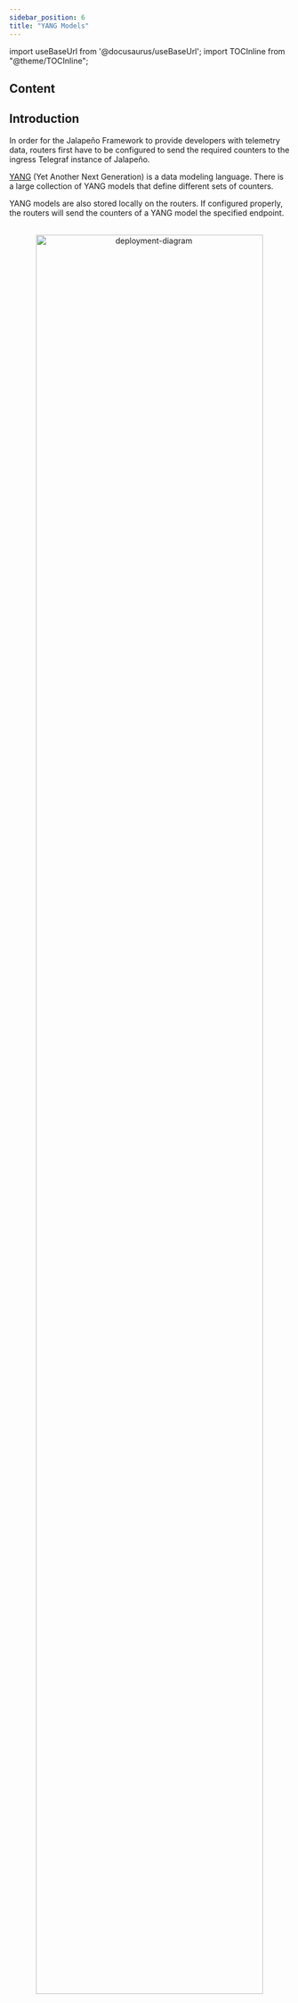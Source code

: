 ```yaml
---
sidebar_position: 6
title: "YANG Models"
---
```


import useBaseUrl from '@docusaurus/useBaseUrl';
import TOCInline from "@theme/TOCInline";

## Content

<TOCInline toc={toc}/>

## Introduction

In order for the Jalapeño Framework to provide developers with telemetry data, routers first have to be configured to send the required counters to the ingress Telegraf instance of Jalapeño.

[YANG](https://yangcatalog.org/) (Yet Another Next Generation) is a data modeling language. There is a large collection of YANG models that define different sets of counters.

YANG models are also stored locally on the routers. If configured properly, the routers will send the counters of a YANG model the specified endpoint.

<br />

<div align="center">
<img src={useBaseUrl('/img/yang-push-in-jalapeno.png')} alt="deployment-diagram" width="90%" />
</div>

## Adding More Telemetry Data To A Jalapeño Instance

The following steps describe how to have more counters available in Jalapeño:

1. Find a YANG model that provides the required counters by using a search engine as well as [YANG search](https://yangcatalog.org/yang-search).
2. Configure the YANG model on the routers in your network and point them to the ingress Telegraf of Jalapeño.
3. Use the [JAGW Explorer](https://github.com/INSRapperswil/jagw-explorer) to verify the model through the Jalapeño API Gateway.

The chapters below will provide you with more details on the process.

## YANG Search

[YANG search](https://yangcatalog.org/yang-search) can help you find and explore YANG models.

Once you have found a model that fits your needs (i.e. `Cisco-IOS-XR-pfi-im-cmd-oper`), you can explore it by entering it in the search bar and then clicking on **Tree View** on any of the search results.

<br />

<div align="center">
<img src={useBaseUrl('/img/yang-search.png')} alt="deployment-diagram" width="90%" />
</div>

## Configuring A Router For YANG Push

To configure a YANG model on a router you can use the following configuration as a reference:

```text
telemetry model-driven
 destination-group <destination-group-name>
  address-family ipv4 <jalapeno-ip-address> port <ingress-telegraf-port>
   encoding self-describing-gpb
   protocol grpc
  !
 !
 sensor-group <sensor-group-name>
  sensor-path Cisco-IOS-XR-pfi-im-cmd-oper:interfaces/interface-xr/interface
  sensor-path Cisco-IOS-XR-sysadmin-asr9k-envmon-ui:environment/oper
 !
 subscription <subscription-name>
  sensor-group-id <sensor-group-name> sample-interval <sample-interval-in-ms>
  destination-id <destination-group-name>
 !
!
```

:::info
Do not forget to commit your changes afterwards!
:::

Placeholder | Description
---|---
<destination-group-name\> | Can be any string.
<sensor-group-name\> | Can be any string.
<subscription-name\> | Can be any string.
<jalapeno-ip-address\> | The IP address of the server where Jalapeño is running.
<ingress-telegraf-port\> | The port number of the ingress Telegraf (default: **32400**)
<sample-interval-in-ms\> | The frequency of how often the router pushes updates. A common value is **10000** (10 seconds).

## Verify Your YANG Push configuration

To verify your YANG push configuration run the following command on the router:

```text
router# show telemetry model-driven subscription <subscription-name>
```

This will provide you with an output similar to this:

```text
Mon Apr 30 04:33:42.421 EST

Subscription:  1

-------------

  State:       NOT ACTIVE

  Sensor groups:

  Id: Memory

    Sample Interval:      10000 ms

    Sensor Path:          Cisco-IOS®-XR-pfi-im-cmd-oper:interfaces/interface-xr/interface
    Sensor Path State:    Resolved
    Sensor Path:          Cisco-IOS®-XR-sysadmin-asr9k-envmon-ui:environment/oper
    Sensor Path State:    Not Resolved
```

:::caution
If a **Sensor Path State** has the value **Not Resolved** it means, that the router was unable to find the specified Sensor Path locally.
:::

## Exploring Locally Stored YANG Models

Routers keep copies of YANG models stored locally. To check if a YANG model is available on your router, run these commands:

```text
router# run
$ cd /pkg/yang
$ ls
```

## YANG model support on Cisco IOS-XR

Not all versions of Cisco IOS-XR support all YANG models. Here you can find out which models are supported by your router:
[https://github.com/YangModels/yang/tree/master/vendor/cisco/xr](https://github.com/YangModels/yang/tree/master/vendor/cisco/xr)

If you see a warning from GitHub concerning truncating (see image below), you might have to clone the repository to find your YANG model, because GitHub does not show more than 1'000 files per folder.

<br />

<div align="center">
<img src={useBaseUrl('/img/cisco-ios-xr-yang-models-github.png')} alt="deployment-diagram" width="100%" />
</div>
